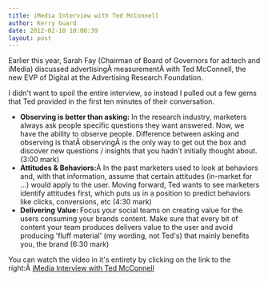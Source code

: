 ```yaml
---
title: iMedia Interview with Ted McConnell
author: Kerry Guard
date: 2012-02-10 10:00:39
layout: post
---
```

Earlier this year, Sarah Fay (Chairman of Board of Governors for ad:tech and iMedia) discussed advertisingÂ measurementÂ with Ted McConnell, the new EVP of Digital at the Advertising Research Foundation.

I didn't want to spoil the entire interview, so instead I pulled out a few gems that Ted provided in the first ten minutes of their conversation.
<ul>
	<li><strong>Observing is better than asking:</strong> In the research industry, marketers always ask people specific questions they want answered. Now, we have the ability to observe people. Difference between asking and observing is thatÂ observingÂ is the only way to get out the box and discover new questions / insights that you hadn't initially thought about. (3:00 mark)</li>
	<li><strong>Attitudes &amp; Behaviors:</strong>Â In the past marketers used to look at behaviors and, with that information, assume that certain attitudes (in-market for ...) would apply to the user. Moving forward, Ted wants to see marketers identify attitudes first, which puts us in a position to predict behaviors like clicks, conversions, etc (4:30 mark)</li>
	<li><strong>Delivering Value: </strong>Focus your social teams on creating value for the users consuming your brands content. Make sure that every bit of content your team produces delivers value to the user and avoid producing 'fluff material' (my wording, not Ted's) that mainly benefits you, the brand (6:30 mark)</li>
</ul>
You can watch the video in it's entirety by clicking on the link to the right:Â <a href="http://youtu.be/g7qIZ7ffDNI">iMedia Interview with Ted McConnell</a>
